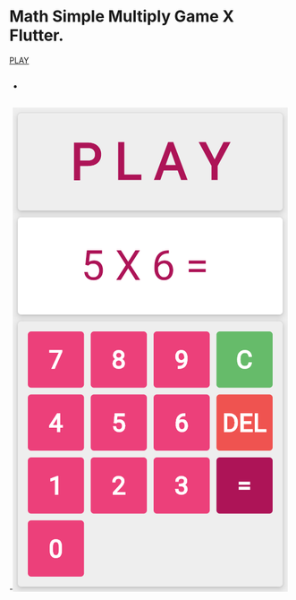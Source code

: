 # Math Simple Multiply Game X Flutter.
[PLAY](https://bprabin811.github.io/mathXfun/#/)
- ##
-![sample!](spl.png)

